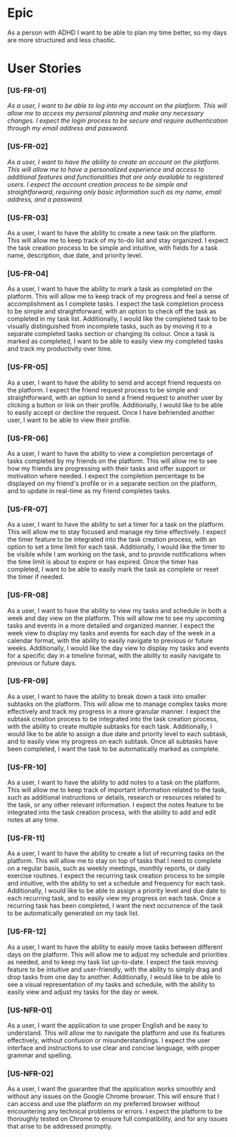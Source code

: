 # Epic
As a person with ADHD I want to be able to plan my time better, so my days are more structured and less chaotic. 


# User Stories
### [US-FR-01] 
*As a user, I want to be able to log into my account on the platform. This will allow me to access my personal planning and make any necessary changes. I expect the login process to be secure and require authentication through my email address and password.*

### [US-FR-02] 
*As a user, I want to have the ability to create an account on the platform. This will allow me to have a personalized experience and access to additional features and functionalities that are only available to registered users. I expect the account creation process to be simple and straightforward, requiring only basic information such as my name, email address, and a password.*

### [US-FR-03] 
As a user, I want to have the ability to create a new task on the platform. This will allow me to keep track of my to-do list and stay organized. I expect the task creation process to be simple and intuitive, with fields for a task name, description, due date, and priority level. 

### [US-FR-04] 
As a user, I want to have the ability to mark a task as completed on the platform. This will allow me to keep track of my progress and feel a sense of accomplishment as I complete tasks. I expect the task completion process to be simple and straightforward, with an option to check off the task as completed in my task list. Additionally, I would like the completed task to be visually distinguished from incomplete tasks, such as by moving it to a separate completed tasks section or changing its colour. Once a task is marked as completed, I want to be able to easily view my completed tasks and track my productivity over time.

### [US-FR-05] 
As a user, I want to have the ability to send and accept friend requests on the platform. I expect the friend request process to be simple and straightforward, with an option to send a friend request to another user by clicking a button or link on their profile. Additionally, I would like to be able to easily accept or decline the request. Once I have befriended another user, I want to be able to view their profile.

### [US-FR-06] 
As a user, I want to have the ability to view a completion percentage of tasks completed by my friends on the platform. This will allow me to see how my friends are progressing with their tasks and offer support or motivation where needed. I expect the completion percentage to be displayed on my friend's profile or in a separate section on the platform, and to update in real-time as my friend completes tasks.

### [US-FR-07] 
As a user, I want to have the ability to set a timer for a task on the platform. This will allow me to stay focused and manage my time effectively. I expect the timer feature to be integrated into the task creation process, with an option to set a time limit for each task. Additionally, I would like the timer to be visible while I am working on the task, and to provide notifications when the time limit is about to expire or has expired. Once the timer has completed, I want to be able to easily mark the task as complete or reset the timer if needed.

### [US-FR-08] 
As a user, I want to have the ability to view my tasks and schedule in both a week and day view on the platform. This will allow me to see my upcoming tasks and events in a more detailed and organized manner. I expect the week view to display my tasks and events for each day of the week in a calendar format, with the ability to easily navigate to previous or future weeks. Additionally, I would like the day view to display my tasks and events for a specific day in a timeline format, with the ability to easily navigate to previous or future days. 

### [US-FR-09] 
As a user, I want to have the ability to break down a task into smaller subtasks on the platform. This will allow me to manage complex tasks more effectively and track my progress in a more granular manner. I expect the subtask creation process to be integrated into the task creation process, with the ability to create multiple subtasks for each task. Additionally, I would like to be able to assign a due date and priority level to each subtask, and to easily view my progress on each subtask. Once all subtasks have been completed, I want the task to be automatically marked as complete.

### [US-FR-10] 
As a user, I want to have the ability to add notes to a task on the platform. This will allow me to keep track of important information related to the task, such as additional instructions or details, research or resources related to the task, or any other relevant information. I expect the notes feature to be integrated into the task creation process, with the ability to add and edit notes at any time.

### [US-FR-11]
As a user, I want to have the ability to create a list of recurring tasks on the platform. This will allow me to stay on top of tasks that I need to complete on a regular basis, such as weekly meetings, monthly reports, or daily exercise routines. I expect the recurring task creation process to be simple and intuitive, with the ability to set a schedule and frequency for each task. Additionally, I would like to be able to assign a priority level and due date to each recurring task, and to easily view my progress on each task. Once a recurring task has been completed, I want the next occurrence of the task to be automatically generated on my task list.

### [US-FR-12]
As a user, I want to have the ability to easily move tasks between different days on the platform. This will allow me to adjust my schedule and priorities as needed, and to keep my task list up-to-date. I expect the task moving feature to be intuitive and user-friendly, with the ability to simply drag and drop tasks from one day to another. Additionally, I would like to be able to see a visual representation of my tasks and schedule, with the ability to easily view and adjust my tasks for the day or week.

### [US-NFR-01] 
As a user, I want the application to use proper English and be easy to understand. This will allow me to navigate the platform and use its features effectively, without confusion or misunderstandings. I expect the user interface and instructions to use clear and concise language, with proper grammar and spelling.

### [US-NFR-02] 
As a user, I want the guarantee that the application works smoothly and without any issues on the Google Chrome browser. This will ensure that I can access and use the platform on my preferred browser without encountering any technical problems or errors. I expect the platform to be thoroughly tested on Chrome to ensure full compatibility, and for any issues that arise to be addressed promptly.
